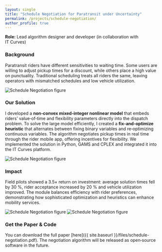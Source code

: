 ```yaml
---
layout: single
title: "Schedule Negotiation for Paratransit under Uncertainty"
permalink: /projects/schedule-negotiation/
author_profile: true
---
```



**Role:** Lead algorithm designer and developer (in collaboration with IT Curves)

### Background

Paratransit riders have different sensitivities to waiting time.  Some users are willing to adjust pickup times for a discount, while others place a high value on punctuality.  Traditional scheduling treats all riders the same, leaving operators with mismatched schedules and low vehicle utilization.
    <p><img src="{{ site.baseurl }}/assets/img/schedule-negotiation_OverallProb2.png" alt="Schedule Negotiation figure" style="max-width:60%; height:auto;" /></p>

### Our Solution

I developed a **non‑convex mixed‑integer nonlinear model** that embeds riders’ value‑of‑time and flexibility parameters directly into the dispatch problem.  To solve the large model efficiently, I created a **fix‑and‑optimize heuristic** that alternates between fixing binary variables and re‑optimizing continuous variables.  The algorithm negotiates pickup times in real time through the rider mobile app, offering incentives for flexibility.  We implemented the solution in Python, GAMS and CPLEX and integrated it into the IT Curves platform.
    <p><img src="{{ site.baseurl }}/assets/img/schedule-negotiation_BCPIllustration.png" alt="Schedule Negotiation figure" style="max-width:60%; height:auto;" /></p>

### Impact

Field pilots showed a 3.5× return on investment: average solution times fell by 30 %, rider acceptance increased by 20 % and vehicle utilization improved.  The module balances efficiency with rider preferences, demonstrating how sophisticated optimization and heuristics can enhance mobility services.
   <p> <img src="{{ site.baseurl }}/assets/img/schedule-negotiation_Delta profit4_ROI_30.png" alt="Schedule Negotiation figure" style="max-width:50%; height:auto;" />    <img src="{{ site.baseurl }}/assets/img/schedule-negotiation_ComputationTime.png" alt="Schedule Negotiation figure" style="max-width:50%; height:auto;" /></p>


### Get the Paper & Code

You can download the full paper [here]({{ site.baseurl }}/files/schedule-negotiation.pdf).  The negotiation algorithm will be released as open‑source software in the future.

